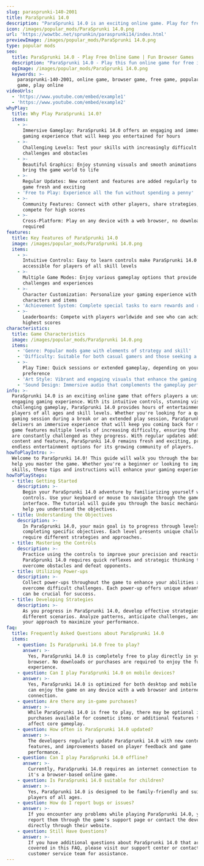 ```yaml
---
slug: parasprunki-140-2001
title: ParaSprunki 14.0
description: "ParaSprunki 14.0 is an exciting online game. Play for free directly in your browser!"
icon: /images/popular_mods/ParaSprunki 14.0.png
url: 'https://wowtbc.net/sprunkin/parasprunki14/index.html'
previewImage: /images/popular_mods/ParaSprunki 14.0.png
type: popular mods
seo:
  title: ParaSprunki 14.0 - Play Free Online Game | Fun Browser Games
  description: "ParaSprunki 14.0 - Play this fun online game for free in your browser. No download required!"
  ogImage: /images/popular_mods/ParaSprunki 14.0.png
  keywords: >-
    parasprunki-140-2001, online game, browser game, free game, popular mods
    game, play online
videoUrls:
  - 'https://www.youtube.com/embed/example1'
  - 'https://www.youtube.com/embed/example2'
whyPlay:
  title: Why Play ParaSprunki 14.0?
  items:
    - >-
      Immersive Gameplay: ParaSprunki 14.0 offers an engaging and immersive
      gaming experience that will keep you entertained for hours
    - >-
      Challenging Levels: Test your skills with increasingly difficult
      challenges and obstacles
    - >-
      Beautiful Graphics: Enjoy stunning visuals and smooth animations that
      bring the game world to life
    - >-
      Regular Updates: New content and features are added regularly to keep the
      game fresh and exciting
    - 'Free to Play: Experience all the fun without spending a penny'
    - >-
      Community Features: Connect with other players, share strategies, and
      compete for high scores
    - >-
      Cross-Platform: Play on any device with a web browser, no downloads
      required
features:
  title: Key Features of ParaSprunki 14.0
  image: /images/popular_mods/ParaSprunki 14.0.png
  items:
    - >-
      Intuitive Controls: Easy to learn controls make ParaSprunki 14.0
      accessible for players of all skill levels
    - >-
      Multiple Game Modes: Enjoy various gameplay options that provide different
      challenges and experiences
    - >-
      Character Customization: Personalize your gaming experience with unique
      characters and items
    - 'Achievement System: Complete special tasks to earn rewards and recognition'
    - >-
      Leaderboards: Compete with players worldwide and see who can achieve the
      highest scores
characteristics:
  title: Game Characteristics
  image: /images/popular_mods/ParaSprunki 14.0.png
  items:
    - 'Genre: Popular mods game with elements of strategy and skill'
    - 'Difficulty: Suitable for both casual gamers and those seeking a challenge'
    - >-
      Play Time: Quick sessions or extended gameplay, depending on your
      preference
    - 'Art Style: Vibrant and engaging visuals that enhance the gaming experience'
    - 'Sound Design: Immersive audio that complements the gameplay perfectly'
info: >-
  ParaSprunki 14.0 is an exciting online game that offers players a unique and
  engaging gaming experience. With its intuitive controls, stunning visuals, and
  challenging gameplay, ParaSprunki 14.0 provides hours of entertainment for
  players of all ages and skill levels. Whether you're looking for a quick
  gaming session during a break or an extended play session, ParaSprunki 14.0
  delivers an immersive experience that will keep you coming back for more. The
  game features multiple levels of increasing difficulty, ensuring that players
  are constantly challenged as they progress. With regular updates adding new
  content and features, ParaSprunki 14.0 remains fresh and exciting, providing
  endless entertainment options for its growing community of players.
howToPlayIntro: >-
  Welcome to ParaSprunki 14.0! This guide will walk you through the basics and
  help you master the game. Whether you're a beginner or looking to improve your
  skills, these tips and instructions will enhance your gaming experience.
howToPlaySteps:
  - title: Getting Started
    description: >-
      Begin your ParaSprunki 14.0 adventure by familiarizing yourself with the
      controls. Use your keyboard or mouse to navigate through the game
      interface. The tutorial will guide you through the basic mechanics and
      help you understand the objectives.
  - title: Understanding the Objectives
    description: >-
      In ParaSprunki 14.0, your main goal is to progress through levels by
      completing specific objectives. Each level presents unique challenges that
      require different strategies and approaches.
  - title: Mastering the Controls
    description: >-
      Practice using the controls to improve your precision and reaction time.
      ParaSprunki 14.0 requires quick reflexes and strategic thinking to
      overcome obstacles and defeat opponents.
  - title: Utilizing Power-ups
    description: >-
      Collect power-ups throughout the game to enhance your abilities and
      overcome difficult challenges. Each power-up offers unique advantages that
      can be crucial for success.
  - title: Developing Strategies
    description: >-
      As you progress in ParaSprunki 14.0, develop effective strategies for
      different scenarios. Analyze patterns, anticipate challenges, and adapt
      your approach to maximize your performance.
faq:
  title: Frequently Asked Questions about ParaSprunki 14.0
  items:
    - question: Is ParaSprunki 14.0 free to play?
      answer: >-
        Yes, ParaSprunki 14.0 is completely free to play directly in your web
        browser. No downloads or purchases are required to enjoy the full game
        experience.
    - question: Can I play ParaSprunki 14.0 on mobile devices?
      answer: >-
        Yes, ParaSprunki 14.0 is optimized for both desktop and mobile play. You
        can enjoy the game on any device with a web browser and internet
        connection.
    - question: Are there any in-game purchases?
      answer: >-
        While ParaSprunki 14.0 is free to play, there may be optional in-game
        purchases available for cosmetic items or additional features that don't
        affect core gameplay.
    - question: How often is ParaSprunki 14.0 updated?
      answer: >-
        The developers regularly update ParaSprunki 14.0 with new content,
        features, and improvements based on player feedback and game
        performance.
    - question: Can I play ParaSprunki 14.0 offline?
      answer: >-
        Currently, ParaSprunki 14.0 requires an internet connection to play as
        it's a browser-based online game.
    - question: Is ParaSprunki 14.0 suitable for children?
      answer: >-
        Yes, ParaSprunki 14.0 is designed to be family-friendly and suitable for
        players of all ages.
    - question: How do I report bugs or issues?
      answer: >-
        If you encounter any problems while playing ParaSprunki 14.0, you can
        report them through the game's support page or contact the developers
        directly through their website.
    - question: Still Have Questions?
      answer: >-
        If you have additional questions about ParaSprunki 14.0 that aren't
        covered in this FAQ, please visit our support center or contact our
        customer service team for assistance.
---
```


